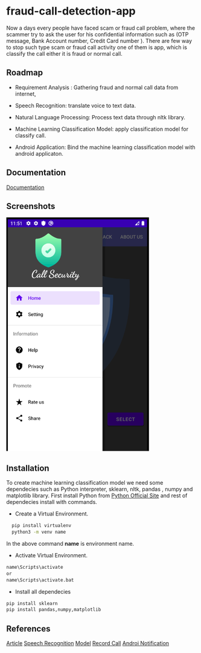 
# fraud-call-detection-app

Now a days every people have faced scam or fraud call problem,
where the scammer try to ask the user for his confidential information 
such as (OTP message, Bank Account number, Credit Card number ).
There are few way to stop such type scam or fraud call activity
one of them is app, which is classify the call either it is fraud
or normal call. 



## Roadmap

- Requirement Analysis :
    Gathering fraud and normal call data from internet,

- Speech Recognition: 
    translate voice to text data.

- Natural Language Processing: 
    Process text data through nltk library.

- Machine Learning Classification Model:
    apply classification model for classify call.

- Android Application:
    Bind the machine learning classification model with android
    applicaton.


  
## Documentation

[Documentation](https://linktodocumentation)

  
## Screenshots

![App Screenshot](fraud_ss/nav.png)

  
## Installation

To create machine learning classification model we need some 
dependecies such as Python interpreter, sklearn, nltk, pandas
, numpy and  matplotlib library.
First install Python from 
[Python Official Site](https://www.python.org) and rest of dependecies
install with commands.

- Create a Virtual Environment.
```bash
  pip install virtualenv
  python3 -m venv name
```
In the above command **name** is environment name.

- Activate Virtual Environment.
```bash
name\Scripts\activate
or
name\Scripts\activate.bat
```

- Install all dependecies
```bash
pip install sklearn
pip install pandas,numpy,matplotlib
```

## References
[Article](https://cybersecurity.springeropen.com/articles/10.1186/s42400-018-0008-5)
[Speech Recognition](https://www.geeksforgeeks.org/speech-recognition-in-python-using-google-speech-api/)
[Model](https://www.youtube.com/watch?v=K1iImrm509A)
[Record Call](https://stackoverflow.com/questions/18887636/how-to-record-phone-calls-in-android)
[Androi Notification](https://developer.android.com/trianing/notify-user/build-notification)
    

  
